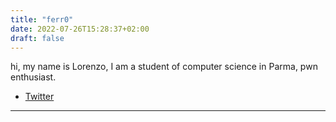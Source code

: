 ```yaml
---
title: "ferr0"
date: 2022-07-26T15:28:37+02:00
draft: false
---
```


hi, my name is Lorenzo, I am a student of computer science in Parma, pwn enthusiast.

* [Twitter](https://twitter.com/ferro0x)
---

